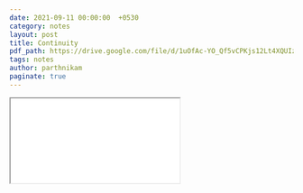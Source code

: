 ```yaml
---
date: 2021-09-11 00:00:00  +0530
category: notes
layout: post
title: Continuity
pdf_path: https://drive.google.com/file/d/1uOfAc-YO_Qf5vCPKjs12Lt4XQUIzp2VP/preview?usp=sharing
tags: notes
author: parthnikam
paginate: true
---
```


<iframe class="embed-pdf" src="{{ page.pdf_path }}#toolbar=0" seamless="seamless" scrolling="no" style="overflow:hidden"></iframe>
